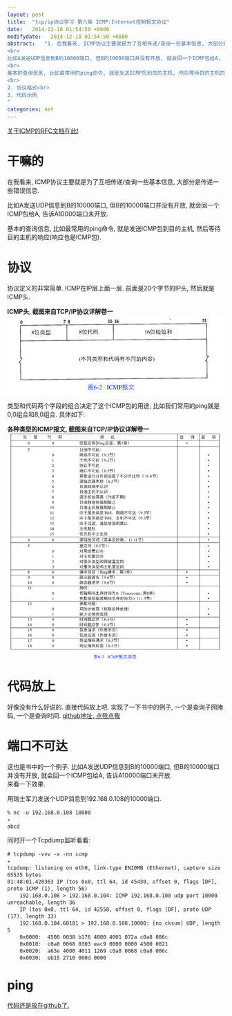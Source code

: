```yaml
---
layout: post
title:  "tcp/ip协议学习 第六章 ICMP:Internet控制报文协议"
date:   2014-12-18 01:54:50 +0800
modifydate:   2014-12-18 01:54:50 +0800
abstract:   "1. 在我看来, ICMP协议主要就是为了互相传递/查询一些基本信息, 大部分是传递一些错误信息.
<br>
比如A发送UDP信息到B的10000端口, 但B的10000端口并没有开放, 就会回一个ICMP包给A, 告诉A10000端口未开放.
<br>
基本的查询信息, 比如最常用的ping命令, 就是发送ICMP包到目的主机, 然后等待目的主机的响应(响应也是ICMP包).
<br>
2. 协议格式<br>
3. 代码示例
"
categories: net
---
```


[关于ICMP的RFC文档在此!](https://tools.ietf.org/html/rfc792) 

# 干嘛的
在我看来, ICMP协议主要就是为了互相传递/查询一些基本信息, 大部分是传递一些错误信息.

比如A发送UDP信息到B的10000端口, 但B的10000端口并没有开放, 就会回一个ICMP包给A, 告诉A10000端口未开放.

基本的查询信息, 比如最常用的ping命令, 就是发送ICMP包到目的主机, 然后等待目的主机的响应(响应也是ICMP包).

# 协议
协议定义的非常简单. ICMP在IP层上面一层. 前面是20个字节的IP头, 然后就是ICMP头.

**ICMP头, 截图来自TCP/IP协议详解卷一**
![ICMP头, 截图来自TCP/IP协议详解卷一](/images/icmp-header.png)

类型和代码两个字段的组合决定了这个ICMP包的用途, 比如我们常用的ping就是0,0组合和8,0组合. 具体如下:

**各种类型的ICMP报文, 截图来自TCP/IP协议详解卷一**
![各种类型的ICMP报文, 截图来自TCP/IP协议详解卷一](/images/icmp-type-code.png)

# 代码放上
好像没有什么好说的. 直接代码放上吧.
实现了一下书中的例子, 一个是查询子网掩码, 一个是查询时间.
[github地址, 点我点我](https://github.com/childe/tcpip-learning)

# 端口不可达
这也是书中的一个例子. 比如A发送UDP信息到B的10000端口, 但B的10000端口并没有开放, 就会回一个ICMP包给A, 告诉A10000端口未开放.  
来看一下效果.

用瑞士军刀发送个UDP消息到192.168.0.108的10000端口.

```
% nc -u 192.168.0.108 10000                                                   ✭
abcd
```

同时开一个Tcpdump监听看看:

```
# tcpdump -vvv -x -nn icmp                                                    ✭
tcpdump: listening on eth0, link-type EN10MB (Ethernet), capture size 65535 bytes
01:48:01.420363 IP (tos 0x0, ttl 64, id 45430, offset 0, flags [DF], proto ICMP (1), length 56)
    192.168.0.108 > 192.168.0.104: ICMP 192.168.0.108 udp port 10000 unreachable, length 36
	IP (tos 0x0, ttl 64, id 42558, offset 0, flags [DF], proto UDP (17), length 33)
    192.168.0.104.60181 > 192.168.0.108.10000: [no cksum] UDP, length 5
	0x0000:  4500 0038 b176 4000 4001 072a c0a8 006c
	0x0010:  c0a8 0068 0303 eac9 0000 0000 4500 0021
	0x0020:  a63e 4000 4011 1269 c0a8 0068 c0a8 006c
	0x0030:  eb15 2710 000d 0000
```


# ping
[代码还是放在github了.](https://github.com/childe/tcpip-learning/blob/master/ping.py)

